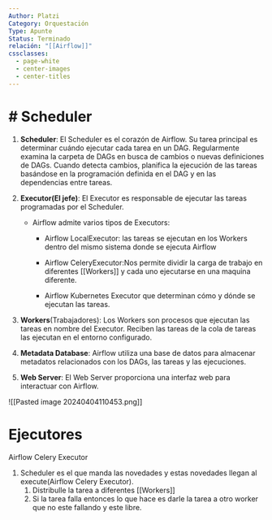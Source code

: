 ```yaml
---
Author: Platzi
Category: Orquestación
Type: Apunte
Status: Terminado
relación: "[[Airflow]]"
cssclasses:
  - page-white
  - center-images
  - center-titles
---
```



# # Scheduler

1. **Scheduler**: El Scheduler es el corazón de Airflow. Su tarea principal es determinar cuándo ejecutar cada tarea en un DAG. Regularmente examina la carpeta de DAGs en busca de cambios o nuevas definiciones de DAGs. Cuando detecta cambios, planifica la ejecución de las tareas basándose en la programación definida en el DAG y en las dependencias entre tareas.
    
2. **Executor(El jefe)**: El Executor es responsable de ejecutar las tareas programadas por el Scheduler.
	- Airflow admite varios tipos de Executors: 

		- Airflow LocalExecutor: las tareas se ejecutan en los Workers dentro del mismo sistema donde se ejecuta Airflow

		- Airflow CeleryExecutor:Nos permite dividir la carga de trabajo en diferentes [[Workers]] y cada uno ejecutarse en una maquina diferente.

		- Airflow Kubernetes
	Executor que determinan cómo y dónde se ejecutan las tareas. 
    
3. **Workers**(Trabajadores): Los Workers son procesos que ejecutan las tareas en nombre del Executor. Reciben las tareas de la cola de tareas las ejecutan en el entorno configurado. 
    
4. **Metadata Database**: Airflow utiliza una base de datos para almacenar metadatos relacionados con los DAGs, las tareas y las ejecuciones.
    
5. **Web Server**: El Web Server proporciona una interfaz web para interactuar con Airflow. 

![[Pasted image 20240404110453.png]]

# Ejecutores
Airflow Celery Executor



1. Scheduler es el que manda las novedades y estas novedades llegan al execute(Airflow Celery Executor).
	1. Distribulle la tarea a diferentes [[Workers]]
	2. Si la tarea falla entonces lo que hace es darle la tarea a otro worker que no este fallando y este libre.
